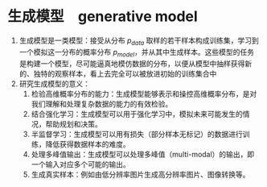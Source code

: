# 生成模型　generative model
1. 生成模型是一类模型：接受从分布 $p_{data}$ 取样的若干样本构成训练集，学习到一个模拟这一分布的概率分布 $p_{model}$，并从其中生成样本。这些模型的任务是构建一个模型，尽可能逼真地模仿数据的分布，以便从模型中抽样获得新的、独特的观察样本，看上去完全可以被放进初始的训练集合中
2. 研究生成模型的意义：
   1. 检验高维概率分布的能力：生成模型能够表示和操控高维概率分布，是对我们理解和处理复杂数据的能力的有效检验。
   2. 结合强化学习：生成模型可以用于强化学习中，模拟未来可能发生的情况，帮助规划和决策。
   3. 半监督学习：生成模型可以用有损失（部分样本无标记）的数据进行训练，降低获得数据样本的难度。
   4. 处理多峰值输出：生成模型可以处理多峰值（multi-modal）的输出，即一个输入对应多个可能的输出。
   5. 生成真实样本：例如由低分辨率图片生成高分辨率图片、图像转换等。